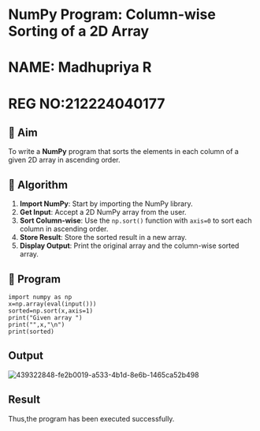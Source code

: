 # NumPy Program: Column-wise Sorting of a 2D Array
# NAME: Madhupriya R
# REG NO:212224040177

## 🎯 Aim
To write a **NumPy** program that sorts the elements in each column of a given 2D array in ascending order.

## 🧠 Algorithm

1. **Import NumPy**: Start by importing the NumPy library.
2. **Get Input**: Accept a 2D NumPy array from the user.
3. **Sort Column-wise**: Use the `np.sort()` function with `axis=0` to sort each column in ascending order.
4. **Store Result**: Store the sorted result in a new array.
5. **Display Output**: Print the original array and the column-wise sorted array.

## 🧾 Program
```
import numpy as np
x=np.array(eval(input()))
sorted=np.sort(x,axis=1)
print("Given array ")
print("",x,"\n")
print(sorted)
```

## Output
![439322848-fe2b0019-a533-4b1d-8e6b-1465ca52b498](https://github.com/user-attachments/assets/7f1c9c18-9d6a-4f15-a743-4a0c1bc0d48c)

## Result
Thus,the program has been executed successfully.

